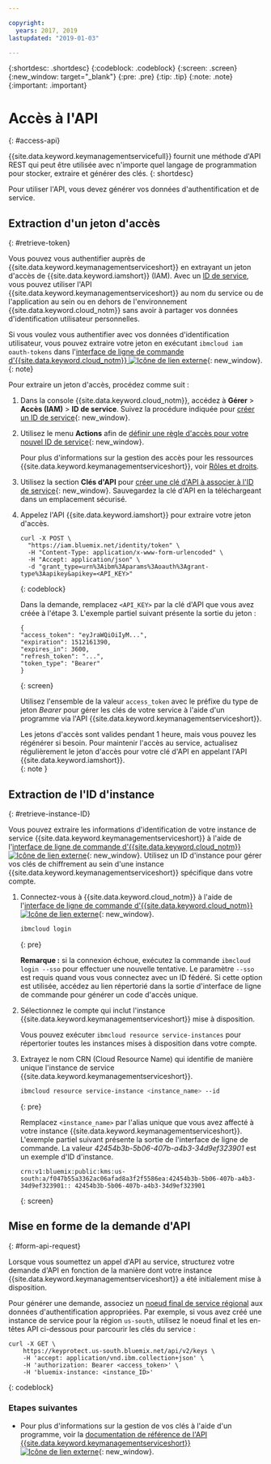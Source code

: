 ```yaml
---

copyright:
  years: 2017, 2019
lastupdated: "2019-01-03"

---
```


{:shortdesc: .shortdesc}
{:codeblock: .codeblock}
{:screen: .screen}
{:new_window: target="_blank"}
{:pre: .pre}
{:tip: .tip}
{:note: .note}
{:important: .important}

# Accès à l'API
{: #access-api}

{{site.data.keyword.keymanagementservicefull}} fournit une méthode d'API REST qui peut être utilisée avec n'importe quel langage de programmation pour stocker, extraire et générer des clés.
{: shortdesc}

Pour utiliser l'API, vous devez générer vos données d'authentification et de service. 

## Extraction d'un jeton d'accès
{: #retrieve-token}

Vous pouvez vous authentifier auprès de {{site.data.keyword.keymanagementserviceshort}} en extrayant un jeton d'accès de {{site.data.keyword.iamshort}} (IAM). Avec un [ID de service](/docs/iam/serviceid.html#serviceids), vous pouvez utiliser l'API {{site.data.keyword.keymanagementserviceshort}} au nom du service ou de l'application au sein ou en dehors de l'environnement {{site.data.keyword.cloud_notm}} sans avoir à partager vos données d'identification utilisateur personnelles.  

Si vous voulez vous authentifier avec vos données d'identification utilisateur, vous pouvez extraire votre jeton en exécutant `ibmcloud iam oauth-tokens` dans l'[interface de ligne de commande d'{{site.data.keyword.cloud_notm}} ![Icône de lien externe](../../icons/launch-glyph.svg "Icône de lien externe")](/docs/cli/index.html#overview){: new_window}.
{: note}

Pour extraire un jeton d'accès, procédez comme suit :

1. Dans la console {{site.data.keyword.cloud_notm}}, accédez à **Gérer** &gt; **Accès (IAM)** &gt; **ID de service**. Suivez la procédure indiquée pour [créer un ID de service](/docs/iam/serviceid.html#creating-a-service-id){: new_window}.
2. Utilisez le menu **Actions** afin de [définir une règle d'accès pour votre nouvel ID de service](/docs/iam/serviceidaccess.html){: new_window}.
    
    Pour plus d'informations sur la gestion des accès pour les ressources {{site.data.keyword.keymanagementserviceshort}}, voir [Rôles et droits](/docs/services/key-protect/manage-access.html#roles).
3. Utilisez la section **Clés d'API** pour [créer une clé d'API à associer à l'ID de service](/docs/iam/serviceid_keys.html#serviceidapikeys){: new_window}. Sauvegardez la clé d'API en la téléchargeant dans un emplacement sécurisé.
4. Appelez l'API {{site.data.keyword.iamshort}} pour extraire votre jeton d'accès.

    ```cURL
    curl -X POST \
      "https://iam.bluemix.net/identity/token" \
      -H "Content-Type: application/x-www-form-urlencoded" \
      -H "Accept: application/json" \
      -d "grant_type=urn%3Aibm%3Aparams%3Aoauth%3Agrant-type%3Aapikey&apikey=<API_KEY>"
    ```
    {: codeblock}

    Dans la demande, remplacez `<API_KEY>` par la clé d'API que vous avez créée à l'étape 3. L'exemple partiel suivant présente la sortie du jeton :

    ```
    {
    "access_token": "eyJraWQiOiIyM...",
    "expiration": 1512161390,
    "expires_in": 3600,
    "refresh_token": "...",
    "token_type": "Bearer"
    }
    ```
    {: screen}

    Utilisez l'ensemble de la valeur `access_token` avec le préfixe du type de jeton _Bearer_ pour gérer les clés de votre service à l'aide d'un programme via l'API {{site.data.keyword.keymanagementserviceshort}}. 

    Les jetons d'accès sont valides pendant 1 heure, mais vous pouvez les régénérer si besoin. Pour maintenir l'accès au service, actualisez régulièrement le jeton d'accès pour votre clé d'API en appelant l'API {{site.data.keyword.iamshort}}.   
    {: note }

## Extraction de l'ID d'instance
{: #retrieve-instance-ID}

Vous pouvez extraire les informations d'identification de votre instance de service {{site.data.keyword.keymanagementserviceshort}} à l'aide de l'[interface de ligne de commande d'{{site.data.keyword.cloud_notm}} ![Icône de lien externe](../../icons/launch-glyph.svg "Icône de lien externe")](/docs/cli/index.html#overview){: new_window}. Utilisez un ID d'instance pour gérer vos clés de chiffrement au sein d'une instance {{site.data.keyword.keymanagementserviceshort}} spécifique dans votre compte. 

1. Connectez-vous à {{site.data.keyword.cloud_notm}} à l'aide de l'[interface de ligne de commande d'{{site.data.keyword.cloud_notm}} ![Icône de lien externe](../../icons/launch-glyph.svg "Icône de lien externe")](/docs/cli/index.html#overview){: new_window}.

    ```sh
    ibmcloud login 
    ```
    {: pre}

    **Remarque :** si la connexion échoue, exécutez la commande `ibmcloud login --sso` pour effectuer une nouvelle tentative. Le paramètre `--sso` est requis quand vous vous connectez avec un ID fédéré. Si cette option est utilisée, accédez au lien répertorié dans la sortie d'interface de ligne de commande pour générer un code d'accès unique.

2. Sélectionnez le compte qui inclut l'instance {{site.data.keyword.keymanagementserviceshort}} mise à disposition.

    Vous pouvez exécuter `ibmcloud resource service-instances` pour répertorier toutes les instances mises à disposition dans votre compte.

3. Extrayez le nom CRN (Cloud Resource Name) qui identifie de manière unique l'instance de service {{site.data.keyword.keymanagementserviceshort}}. 

    ```sh
    ibmcloud resource service-instance <instance_name> --id
    ```
    {: pre}

    Remplacez `<instance_name>` par l'alias unique que vous avez affecté à votre instance {{site.data.keyword.keymanagementserviceshort}}. L'exemple partiel suivant présente la sortie de l'interface de ligne de commande. La valeur _42454b3b-5b06-407b-a4b3-34d9ef323901_ est un exemple d'ID d'instance.

    ```
    crn:v1:bluemix:public:kms:us-south:a/f047b55a3362ac06afad8a3f2f5586ea:42454b3b-5b06-407b-a4b3-34d9ef323901:: 42454b3b-5b06-407b-a4b3-34d9ef323901
    ```
    {: screen}

## Mise en forme de la demande d'API
{: #form-api-request}

Lorsque vous soumettez un appel d'API au service, structurez votre demande d'API en fonction de la manière dont votre instance {{site.data.keyword.keymanagementserviceshort}} a été initialement mise à disposition. 

Pour générer une demande, associez un [noeud final de service régional](/docs/services/key-protect/regions.html) aux données d'authentification appropriées. Par exemple, si vous avez créé une instance de service pour la région `us-south`, utilisez le noeud final et les en-têtes API ci-dessous pour parcourir les clés du service :

```cURL
curl -X GET \
    https://keyprotect.us-south.bluemix.net/api/v2/keys \
    -H 'accept: application/vnd.ibm.collection+json' \
    -H 'authorization: Bearer <access_token>' \
    -H 'bluemix-instance: <instance_ID>'
```
{: codeblock} 

### Etapes suivantes

- Pour plus d'informations sur la gestion de vos clés à l'aide d'un programme, voir la [documentation de référence de l'API {{site.data.keyword.keymanagementserviceshort}} ![Icône de lien externe](../../icons/launch-glyph.svg "Icône de lien externe")](https://{DomainName}/apidocs/key-protect){: new_window}.
